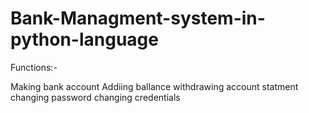 # Bank-Managment-system-in-python-language

Functions:-

Making bank account
Addiing ballance
withdrawing
account statment
changing password
changing credentials
